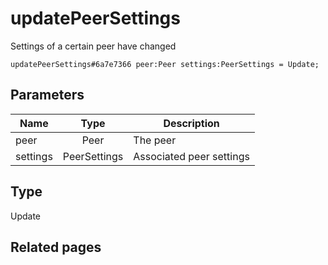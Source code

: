 # updatePeerSettings
Settings of a certain peer have changed

```
updatePeerSettings#6a7e7366 peer:Peer settings:PeerSettings = Update;
```

## Parameters
| Name | Type | Description |
| ---- | :----: | ----------- |
| peer | Peer | The peer |
| settings | PeerSettings | Associated peer settings |


## Type
Update

## Related pages
